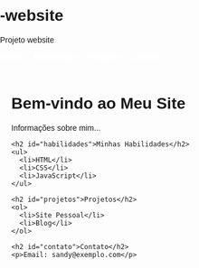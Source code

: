 # -website
Projeto  website
<!DOCTYPE html>
<!DOCTYPE html>
<html>
<head>
  <title>Meu Projeto com Menu</title>
  <style>
    body {
      font-family: Arial, sans-serif;
      margin: 0;
      padding: 0;
    }

    nav {
      background-color: #0077cc;
      padding: 10px;
    }

    nav ul {
      list-style-type: none;
      margin: 0;
      padding: 0;
      display: flex;
    }

    nav ul li {
      margin-right: 20px;
    }

    nav ul li a {
      color: white;
      text-decoration: none;
      font-weight: bold;
    }

    nav ul li a:hover {
      text-decoration: underline;
    }

    main {
      padding: 20px;
    }
  </style>
</head>
<body>

  <nav>
    <ul>
      <li><a href="#sobre">Sobre</a></li>
      <li><a href="#habilidades">Habilidades</a></li>
      <li><a href="#projetos">Projetos</a></li>
      <li><a href="#contato">Contato</a></li>
    </ul>
  </nav>

  <main>
    <h1 id="sobre">Bem-vindo ao Meu Site</h1>
    <p>Informações sobre mim...</p>

    <h2 id="habilidades">Minhas Habilidades</h2>
    <ul>
      <li>HTML</li>
      <li>CSS</li>
      <li>JavaScript</li>
    </ul>

    <h2 id="projetos">Projetos</h2>
    <ol>
      <li>Site Pessoal</li>
      <li>Blog</li>
    </ol>

    <h2 id="contato">Contato</h2>
    <p>Email: sandy@exemplo.com</p>
  </main>

</body>
</html>

